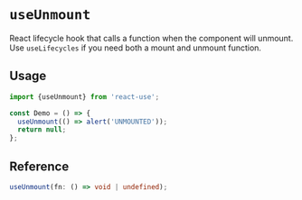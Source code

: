 # `useUnmount`

React lifecycle hook that calls a function when the component will unmount. Use `useLifecycles` if you need both a mount and unmount function.

## Usage

```jsx
import {useUnmount} from 'react-use';

const Demo = () => {
  useUnmount(() => alert('UNMOUNTED'));
  return null;
};
```

## Reference
<!-- eslint-skip -->
```ts
useUnmount(fn: () => void | undefined);
```
